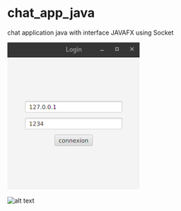 # chat_app_java

chat application java with interface JAVAFX using Socket

![alt text](https://raw.githubusercontent.com/Abdelouahedd/chat_app_java/master/images/img2.png)

![alt text](https://github.com/Abdelouahedd/chat_app_java/blob/master/img2.png)

